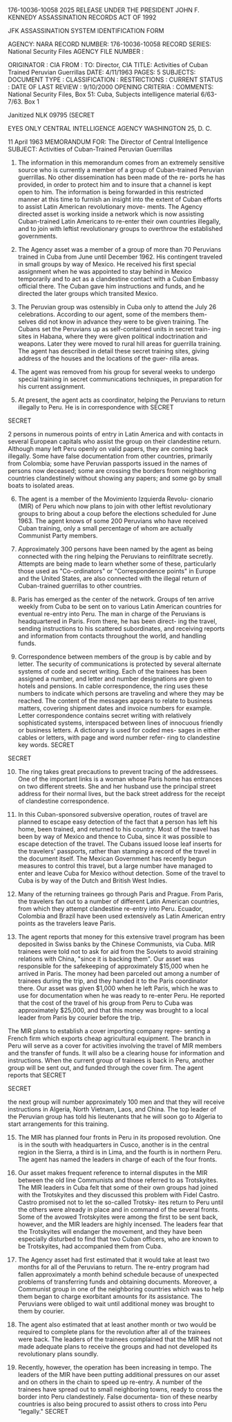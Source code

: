 176-10036-10058
2025 RELEASE UNDER THE PRESIDENT JOHN F. KENNEDY ASSASSINATION RECORDS ACT OF 1992

JFK ASSASSINATION SYSTEM
IDENTIFICATION FORM

AGENCY: NARA
RECORD NUMBER: 176-10036-10058
RECORD SERIES: National Security Files
AGENCY FILE NUMBER :

ORIGINATOR : CIA
FROM :
TO: Director, CIA
TITLE: Activities of Cuban Trained Peruvian Guerrillas
DATE: 4/11/1963
PAGES: 5
SUBJECTS:
DOCUMENT TYPE :
CLASSIFICATION :
RESTRICTIONS :
CURRENT STATUS :
DATE OF LAST REVIEW : 9/10/2000
OPENING CRITERIA :
COMMENTS: National Security Files, Box 51: Cuba, Subjects intelligence material
6/63-7/63. Box 1

Janitized
NLK
09795 (SECRET

EYES ONLY
CENTRAL INTELLIGENCE AGENCY
WASHINGTON 25, D. C.

11 April 1963
MEMORANDUM FOR: The Director of Central Intelligence
SUBJECT: Activities of Cuban-Trained Peruvian Guerrillas

1. The information in this memorandum comes from an extremely
sensitive source who is currently a member of a group of Cuban-trained
Peruvian guerrillas. No other dissemination has been made of the re-
ports he has provided, in order to protect him and to insure that a
channel is kept open to him. The information is being forwarded in
this restricted manner at this time to furnish an insight into the
extent of Cuban efforts to assist Latin American revolutionary move-
ments. The Agency directed asset is working inside a network which is
now assisting Cuban-trained Latin Americans to re-enter their own
countries illegally, and to join with leftist revolutionary groups to
overthrow the established governments.

2. The Agency asset was a member of a group of more than 70
Peruvians trained in Cuba from June until December 1962. His contingent
traveled in small groups by way of Mexico. He received his first
special assignment when he was appointed to stay behind in Mexico
temporarily and to act as a clandestine contact with a Cuban Embassy
official there. The Cuban gave him instructions and funds, and he
directed the later groups which transited Mexico.

3. The Peruvian group was ostensibly in Cuba only to attend the
July 26 celebrations. According to our agent, some of the members them-
selves did not know in advance they were to be given training. The
Cubans set the Peruvians up as self-contained units in secret train-
ing sites in Habana, where they were given political indoctrination
and weapons. Later they were moved to rural hill areas for guerrilla
training. The agent has described in detail these secret training
sites, giving address of the houses and the locations of the guer-
rilla areas.

4. The agent was removed from his group for several weeks to
undergo special training in secret communications techniques, in
preparation for his current assignment.

5. At present, the agent acts as coordinator, helping the
Peruvians to return illegally to Peru. He is in correspondence with
SECRET

SECRET

2
persons in numerous points of entry in Latin America and with contacts
in several European capitals who assist the group on their clandestine
return. Although many left Peru openly on valid papers, they are coming
back illegally. Some have false documentation from other countries,
primarily from Colombia; some have Peruvian passports issued in the
names of persons now deceased; some are crossing the borders from
neighboring countries clandestinely without showing any papers; and
some go by small boats to isolated areas.

6. The agent is a member of the Movimiento Izquierda Revolu-
cionario (MIR) of Peru which now plans to join with other leftist
revolutionary groups to bring about a coup before the elections
scheduled for June 1963. The agent knows of some 200 Peruvians who
have received Cuban training, only a small percentage of whom are
actually Communist Party members.

7. Approximately 300 persons have been named by the agent as
being connected with the ring helping the Peruvians to reinfiltrate
secretly. Attempts are being made to learn whether some of these,
particularly those used as "Co-ordinators" or "Correspondence points"
in Europe and the United States, are also connected with the illegal
return of Cuban-trained guerrillas to other countries.

8. Paris has emerged as the center of the network. Groups of
ten arrive weekly from Cuba to be sent on to various Latin American
countries for eventual re-entry into Peru. The man in charge of the
Peruvians is headquartered in Paris. From there, he has been direct-
ing the travel, sending instructions to his scattered subordinates,
and receiving reports and information from contacts throughout the
world, and handling funds.

9. Correspondence between members of the group is by cable and
by letter. The security of communications is protected by several
alternate systems of code and secret writing. Each of the trainees
has been assigned a number, and letter and number designations are
given to hotels and pensions. In cable correspondence, the ring uses
these numbers to indicate which persons are traveling and where they
may be reached. The content of the messages appears to relate to
business matters, covering shipment dates and invoice numbers for
example. Letter correspondence contains secret writing with
relatively sophisticated systems, interspaced between lines of innocuous
friendly or business letters. A dictionary is used for coded mes-
sages in either cables or letters, with page and word number refer-
ring to clandestine key words.
SECRET

SECRET

10. The ring takes great precautions to prevent tracing of the
addressees. One of the important links is a woman whose Paris home
has entrances on two different streets. She and her husband use the
principal street address for their normal lives, but the back street
address for the receipt of clandestine correspondence.

11. In this Cuban-sponsored subversive operation, routes of
travel are planned to escape easy detection of the fact that a person
has left his home, been trained, and returned to his country.
Most of the travel has been by way of Mexico and thence to Cuba,
since it was possible to escape detection of the travel. The Cubans
issued loose leaf inserts for the travelers' passports, rather than
stamping a record of the travel in the document itself. The Mexican
Government has recently begun measures to control this travel, but a
large number have managed to enter and leave Cuba for Mexico without
detection. Some of the travel to Cuba is by way of the Dutch and British
West Indies.

12. Many of the returning trainees go through Paris and Prague.
From Paris, the travelers fan out to a number of different Latin
American countries, from which they attempt clandestine re-entry into
Peru. Ecuador, Colombia and Brazil have been used extensively as
Latin American entry points as the travelers leave Paris.

13. The agent reports that money for this extensive travel
program has been deposited in Swiss banks by the Chinese Communists,
via Cuba. MIR trainees were told not to ask for aid from the Soviets
to avoid straining relations with China, "since it is backing them".
Our asset was responsible for the safekeeping of approximately $15,000
when he arrived in Paris. The money had been parceled out among a
number of trainees during the trip, and they handed it to the Paris
coordinator there. Our asset was given $1,000 when he left Paris,
which he was to use for documentation when he was ready to re-enter
Peru. He reported that the cost of the travel of his group from
Peru to Cuba was approximately $25,000, and that this money was
brought to a local leader from Paris by courier before the trip.

The MIR plans to establish a cover importing company repre-
senting a French firm which exports cheap agricultural equipment.
The branch in Peru will serve as a cover for activities involving
the travel of MIR members and the transfer of funds. It will also
be a clearing house for information and instructions. When the
current group of trainees is back in Peru, another group will be
sent out, and funded through the cover firm. The agent reports that
SECRET

SECRET

the next group will number approximately 100 men and that they will
receive instructions in Algeria, North Vietnam, Laos, and China. The
top leader of the Peruvian group has told his lieutenants that he will
soon go to Algeria to start arrangements for this training.

15. The MIR has planned four fronts in Peru in its proposed
revolution. One is in the south with headquarters in Cusco, another
is in the central region in the Sierra, a third is in Lima, and the
fourth is in northern Peru. The agent has named the leaders in charge
of each of the four fronts.

16. Our asset makes frequent reference to internal disputes in
the MIR between the old line Communists and those referred to as
Trotskyites. The MIR leaders in Cuba felt that some of their own
groups had joined with the Trotskyites and they discussed this problem
with Fidel Castro. Castro promised not to let the so-called Trotsky-
ites return to Peru until the others were already in place and in
command of the several fronts. Some of the avowed Trotskyites were
among the first to be sent back, however, and the MIR leaders are
highly incensed. The leaders fear that the Trotskyites will endanger
the movement, and they have been especially disturbed to find that
two Cuban officers, who are known to be Trotskyites, had accompanied
them from Cuba.

17. The Agency asset had first estimated that it would take at
least two months for all of the Peruvians to return. The re-entry
program had fallen approximately a month behind schedule because of
unexpected problems of transferring funds and obtaining documents.
Moreover, a Communist group in one of the neighboring countries which
was to help them began to charge exorbitant amounts for its assistance.
The Peruvians were obliged to wait until additional money was brought
to them by courier.

18. The agent also estimated that at least another month or
two would be required to complete plans for the revolution after all
of the trainees were back. The leaders of the trainees complained
that the MIR had not made adequate plans to receive the groups and
had not developed its revolutionary plans soundly.

19. Recently, however, the operation has been increasing in
tempo. The leaders of the MIR have been putting additional pressures
on our asset and on others in the chain to speed up re-entry. A
number of the trainees have spread out to small neighboring towns,
ready to cross the border into Peru clandestinely. False documenta-
tion of these nearby countries is also being procured to assist others
to cross into Peru "legally."
SECRET
